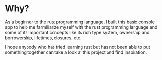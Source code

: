 # Why?

As a beginner to the rust programming language, I built this basic console app to help me farmiliarize myself with the rust programming language and some of its important concepts like its rich type system, ownership and borrowership, lifetimes, closures, etc.

I hope anybody who has tried learning rust but has not been able to put something together can take a look at this project and find inspiration.